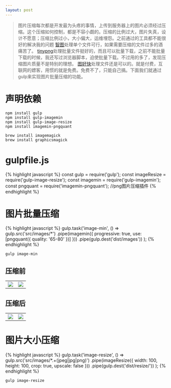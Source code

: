 ```yaml
---
layout: post
---
```


> 图片压缩每次都是开发最为头疼的事情，上传到服务器上的图片必须经过压缩。这个压缩如何控制，都是不容小觑的。压缩的比例过大，图片失真，设计不愿意；压缩比例过小，大小偏大，运维埋怨。之前通过的工具都不能很好的解决我的问题
> [智图](http://zhitu.isux.us/)处理单个文件可行，如果需要压缩的文件过多的酒痛苦了。
> [tinypng](https://tinypng.com/)处理批量文件挺好的，而且可以批量下载，之前不能批量下载的时候，我还写过浏览器脚本，迫使批量下载。不过用的多了，发现压缩图片质量不是特别的理想。
> [图好快](http://www.tuhaokuai.com/image)处理文件还是可以的。就是付费，互联网的嫖客，用惯的就是免费。免费不了，只能自己搞。下面我们就通过gulp来实现图片批量压缩的功能。

# 声明依赖
    npm install gulp
    npm install gulp-imagemin
    npm install gulp-image-resize
    npm install imagemin-pngquant

    brew install imagemagick
    brew install graphicsmagick

# gulpfile.js
{% highlight javascript %}
const gulp = require('gulp');
const imageResize = require('gulp-image-resize');
const imagemin = require('gulp-imagemin');
const pngquant = require('imagemin-pngquant'); //png图片压缩插件
{% endhighlight %}

# 图片批量压缩
{% highlight javascript %}
gulp.task('image-min', () =>
    gulp.src('src/images/*')
    .pipe(imagemin({
        progressive: true,
        use: [pngquant({ quality: '65-80' })]
    }))
    .pipe(gulp.dest('dist/images'))
);
{% endhighlight %}

    gulp image-min

## 压缩前
<table>
    <tr>
        <td><img src="{{ "/img/img1.png" | prepend: site.baseurl }}"/></td>
        <td><img src="{{ "/img/img2.png" | prepend: site.baseurl }}"/></td>
    </tr>
</table>

## 压缩后
<table>
    <tr>
        <td><img src="{{ "/img/img1-1.png" | prepend: site.baseurl }}"/></td>
        <td><img src="{{ "/img/img2-1.png" | prepend: site.baseurl }}"/></td>
    </tr>
</table>

# 图片大小压缩
{% highlight javascript %}
gulp.task('image-resize', () =>
    gulp.src('src/images/*.+(jpeg|jpg|png)')
        .pipe(imageResize({
            width: 100,
            height: 100,
            crop: true,
            upscale: false
        }))
        .pipe(gulp.dest('dist/resize/'))
    );
{% endhighlight %}

    gulp image-resize



